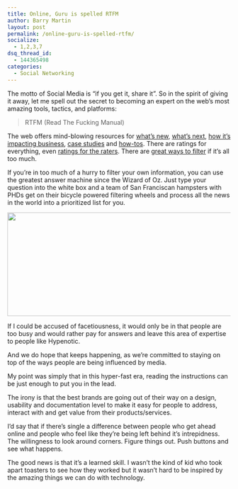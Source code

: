 ```yaml
---
title: Online, Guru is spelled RTFM
author: Barry Martin
layout: post
permalink: /online-guru-is-spelled-rtfm/
socialize:
  - 1,2,3,7
dsq_thread_id:
  - 144365498
categories:
  - Social Networking
---
```

The motto of Social Media is &#8220;if you get it, share it&#8221;. So in the spirit of giving it away, let me spell out the secret to becoming an expert on the web&#8217;s most amazing tools, tactics, and platforms:

> RTFM (Read The Fucking Manual)

The web offers mind-blowing resources for [what&#8217;s new][1], [what&#8217;s next][2], [how it&#8217;s impacting business][3], [case studies][4] and [how-tos][5]. There are ratings for everything, even [ratings for the raters][6]. There are [great ways to filter][7] if it&#8217;s all too much.

If you&#8217;re in too much of a hurry to filter your own information, you can use the greatest answer machine since the Wizard of Oz. Just type your question into the white box and a team of San Franciscan hampsters with PHDs get on their bicycle powered filtering wheels and process all the news in the world into a prioritized list for you.

<a rel="attachment wp-att-2887" href="http://hypenotic.com/social-media-category/2885/online-guru-is-spelled-rtfm/attachment/screen-shot-2010-09-09-at-5-20-07-pm"><img class="alignleft size-medium wp-image-2887" title="Screen shot 2010-09-09 at 5.20.07 PM" src="http://hypenotic.com/wordpress/wp-content/uploads/2010/09/Screen-shot-2010-09-09-at-5.20.07-PM-580x234.png" alt="" width="580" height="234" /></a>

If I could be accused of facetiousness, it would only be in that people are too busy and would rather pay for answers and leave this area of expertise to people like Hypenotic.

And we do hope that keeps happening, as we&#8217;re committed to staying on top of the ways people are being influenced by media.

My point was simply that in this hyper-fast era, reading the instructions can be just enough to put you in the lead.

The irony is that the best brands are going out of their way on a design, usability and documentation level to make it easy for people to address, interact with and get value from their products/services.

I&#8217;d say that if there&#8217;s single a difference between people who get ahead online and people who feel like they&#8217;re being left behind it&#8217;s intrepidness. The willingness to look around corners. Figure things out. Push buttons and see what happens.

The good news is that it&#8217;s a learned skill. I wasn&#8217;t the kind of kid who took apart toasters to see how they worked but it wasn&#8217;t hard to be inspired by the amazing things we can do with technology.

 [1]: http://techcrunch.com/ "Techcrunch"
 [2]: http://mashable.com/ "Mashable"
 [3]: http://www.readwriteweb.com/ "Read Write Web"
 [4]: http://www.casestudiesonline.com/ "Social Media Case Studies"
 [5]: http://lifehacker.com/ "Life Hacker"
 [6]: http://alltop.com/ "Alltop"
 [7]: http://www.commoncraft.com/rss_plain_english "Video: RSS in plain English"